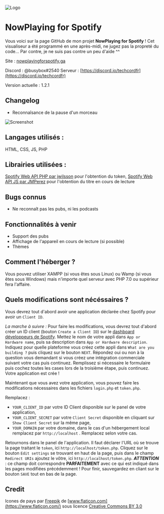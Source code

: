 ![Logo](https://github.com/busybox11/NowPlaying-for-Spotify/blob/master/favicon.png?)
# NowPlaying for Spotify

Vous voici sur la page GitHub de mon projet **NowPlaying for Spotify** !
Cet visualiseur a été programmé en une après-midi, ne jugez pas la propreté du code...
Par contre, je ne suis pas contre un peu d'aide ^^

Site : [nowplayingforspotify.ga](http://nowplayingforspotify.ga)

Discord : @busybox#2540
Serveur : [https://discord.io/techcordfr](https://discord.io/techcordfr)

Version actuelle : 1.2.1

## **Changelog**

- Reconnaîsance de la pause d'un morceau

![Screenshot](https://github.com/busybox11/NowPlaying-for-Spotify/blob/master/Screenshot.png?)

## **Langages utilisés :**

HTML, CSS, JS, PHP

## **Librairies utilisées :**

[Spotify Web API PHP par jwilsson](https://github.com/jwilsson/spotify-web-api-php) pour l'obtention du token,
[Spotify Web API JS par JMPerez](https://github.com/jmperez/spotify-web-api-js) pour l'obtention du titre en cours de lecture

## **Bugs connus**

- Ne reconnaît pas les pubs, ni les podcasts

## **Fonctionnalités à venir**

- Support des pubs
- Affichage de l'appareil en cours de lecture (si possible)
- Thèmes

## **Comment l'héberger ?**

Vous pouvez utiliser XAMPP (si vous êtes sous Linux) ou Wamp (si vous êtes sous Windows) mais n'importe quel serveur avec PHP 7.0 ou supérieur fera l'affaire.

## **Quels modifications sont nécéssaires ?**

Vous devrez tout d'abord avoir une application déclarée chez Spotify pour avoir un `Client ID`.

*La marche à suivre :*
Pour faire les modifications, vous devrez tout d'abord créer un ID client (bouton `Create a Client ID`) sur le [dashboard développeurs de Spotify](https://developer.spotify.com/dashboard/applications).
Mettez le nom de votre appli dans `App or Hardware name`, puis sa description dans `App or Hardware description`. Indiquez pour quelle plateforme vous créez cette appli dans `What are you building ?` puis cliquez sur le bouton `NEXT`. Répondez oui ou non à la question vous demandant si vous créez une intégration commerciale suivant votre cas puis continuez. Remplissez si nécessaire le formulaire puis cochez toutes les cases lors de la troisième étape, puis continuez. Votre application est crée !

Maintenant que vous avez votre application, vous pouvez faire les modifications nécessaires dans les fichiers `login.php` et `token.php`.

Remplacez :

- `YOUR_CLIENT_ID` par votre ID Client disponible sur le panel de votre application,
- `YOUR_CLIENT_SECRET` par votre `Client Secret` disponible en cliquant sur `Show Client Secret` sur la même page,
- `YOUR_DOMAIN` par votre domaine, dans le cas d'un hébergement local remplacez par `http://localhost` . Remplacez selon votre cas.

Retournons dans le panel de l'application. Il faut déclarer l'URL où se trouve la page traitant le `token`, ici `http://localhost/token.php`. Cliquez sur le bouton `Edit settings` se trouvant en haut de la page, puis dans le champ `Redirect URIs` ajoutez le vôtre, ici `http://localhost/token.php`. ***ATTENTION*** : ce champ doit correspondre **PARFAITEMENT** avec ce qui est indiqué dans les pages modifiées précédemment ! Pour finir, sauvegardez en cliant sur le bouton `SAVE` tout en bas de la page.

## **Credit**

Icones de pays par [Freepik](https://www.freepik.com/) de [www.flaticon.com](https://www.flaticon.com/) sous licence [Creative Commons BY 3.0](http://creativecommons.org/licenses/by/3.0/)
